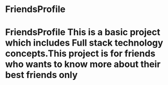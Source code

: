 # FriendsProfile
# FriendsProfile This is a basic project which includes Full stack technology concepts.This project is for friends who wants to know more about their best friends only
